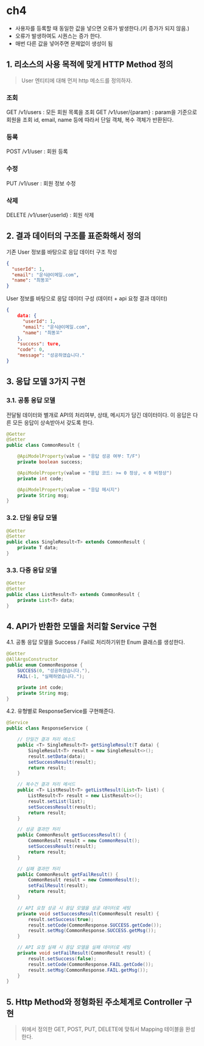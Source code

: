 # ch4

- 사용자를 등록할 때 동일한 값을 넣으면 오류가 발생한다.(키 증가가 되지 않음.)
- 오류가 발생하여도 시퀀스는 증가 한다.
- 매번 다른 값을 넣어주면 문제없이 생성이 됨

## 1. 리소스의 사용 목적에 맞게 HTTP Method 정의

> User 엔티티에 대해 먼저 http 메소드를 정의하자.

### 조회

GET /v1/users : 모든 회원 목록을 조회
GET /v1/user/{param} : param을 기준으로 회원을 조회
id, email, name 등에 따라서 단일 객체, 복수 객체가 반환된다.

### 등록

POST /v1/user : 회원 등록

### 수정

PUT /v1/user : 회원 정보 수정

### 삭제

DELETE /v1/user{userId} : 회원 삭제

## 2. 결과 데이터의 구조를 표준화해서 정의

기존 User 정보를 바탕으로 응답 데이터 구조 작성

```json
{
  "userId": 1,
  "email": "운식@이메일.com",
  "name": "최똥꼬"
}
```

User 정보를 바탕으로 응답 데이터 구성 (데이터 + api 요청 결과 데이터)

```json
{
    data: {
      "userId": 1,
      "email": "운식@이메일.com",
      "name": "최똥꼬"
    },
    "success": ture,
    "code": 0,
    "message": "성공하였습니다."
}
```

## 3. 응답 모델 3가지 구현

### 3.1. 공통 응답 모델

전달될 데이터와 별개로 API의 처리여부, 상태, 메시지가 담긴 데이터이다. 이 응답은 다른 모든 응답이 상속받아서 갖도록 한다.

```java
@Getter
@Setter
public class CommonResult {

    @ApiModelProperty(value = "응답 성공 여부: T/F")
    private boolean success;

    @ApiModelProperty(value = "응답 코드: >= 0 정상, < 0 비정상")
    private int code;

    @ApiModelProperty(value = "응답 메시지")
    private String msg;
}
```

### 3.2. 단일 응답 모델

```java
@Getter
@Setter
public class SingleResult<T> extends CommonResult {
    private T data;
}
```

### 3.3. 다중 응답 모델

```java
@Getter
@Setter
public class ListResult<T> extends CommonResult {
    private List<T> data;
}
```

## 4. API가 반환한 모델을 처리할 Service 구현

4.1. 공통 응답 모델을 Success / Fail로 처리하기위한 Enum 클래스를 생성한다.

```java
@Getter
@AllArgsConstructor
public enum CommonResponse {
    SUCCESS(0, "성공하였습니다."),
    FAIL(-1, "실패하였습니다.");

    private int code;
    private String msg;
}
```

4.2. 유형별로 ResponseService를 구현해준다.

```java
@Service
public class ResponseService {

    // 단일건 결과 처리 메소드
    public <T> SingleResult<T> getSingleResult(T data) {
        SingleResult<T> result = new SingleResult<>();
        result.setData(data);
        setSuccessResult(result);
        return result;
    }

    // 복수건 결과 처리 메서드
    public <T> ListResult<T> getListResult(List<T> list) {
        ListResult<T> result = new ListResult<>();
        result.setList(list);
        setSuccessResult(result);
        return result;
    }

    // 성공 결과만 처리
    public CommonResult getSuccessResult() {
        CommonResult result = new CommonResult();
        setSuccessResult(result);
        return result;
    }

    // 실패 결과만 처리
    public CommonResult getFailResult() {
        CommonResult result = new CommonResult();
        setFailResult(result);
        return result;
    }

    // API 요청 성공 시 응답 모델을 성공 데이터로 세팅
    private void setSuccessResult(CommonResult result) {
        result.setSuccess(true);
        result.setCode(CommonResponse.SUCCESS.getCode());
        result.setMsg(CommonResponse.SUCCESS.getMsg());
    }

    // API 요청 실패 시 응답 모델을 실패 데이터로 세팅
    private void setFailResult(CommonResult result) {
        result.setSuccess(false);
        result.setCode(CommonResponse.FAIL.getCode());
        result.setMsg(CommonResponse.FAIL.getMsg());
    }
}
```

## 5. Http Method와 정형화된 주소체계로 Controller 구현

> 위에서 정의한 GET, POST, PUT, DELETE에 맞춰서 Mapping 테이블을 완성한다.
